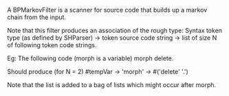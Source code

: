 A BPMarkovFilter is a scanner for source code that builds up a markov chain from the input.

Note that this filter produces an association of the rough type:
Syntax token type (as defined by SHParser) -> token source code string -> list of size N of following token code strings.

Eg: The following code (morph is a variable)
	morph delete.

Should produce (for N = 2)
	#tempVar -> 'morph' -> #('delete' '.')

Note that the list is added to a bag of lists which might occur after morph.
